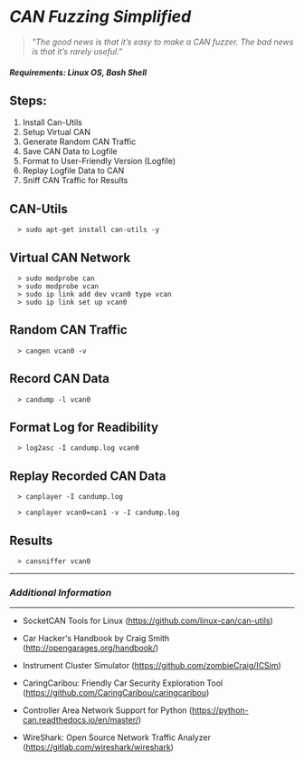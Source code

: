 #  *CAN Fuzzing Simplified*

> _"The good news is that it’s easy to make a CAN fuzzer. The bad news is that it’s rarely useful."_ 

<!-- Unless you understand reverse-engineering that is.... -->

##### Requirements: Linux OS, Bash Shell
 
## Steps:
  1) Install Can-Utils
  2) Setup Virtual CAN
  3) Generate Random CAN Traffic
  4) Save CAN Data to Logfile
  5) Format to User-Friendly Version (Logfile)
  6) Replay Logfile Data to CAN 
  7) Sniff CAN Traffic for Results

 ## CAN-Utils
 
```
  > sudo apt-get install can-utils -y
```
 
 ## Virtual CAN Network

```
  > sudo modprobe can
  > sudo modprobe vcan
  > sudo ip link add dev vcan0 type vcan
  > sudo ip link set up vcan0
```
  
 ## Random CAN Traffic
 
```
  > cangen vcan0 -v
```
  
 ## Record CAN Data
  
```
  > candump -l vcan0
```

 ## Format Log for Readibility
  
```
  > log2asc -I candump.log vcan0
```

 ## Replay Recorded CAN Data
  
```
  > canplayer -I candump.log
  
  > canplayer vcan0=can1 -v -I candump.log
```

 ## Results

```
  > cansniffer vcan0
```

 --------------------------
 ### *Additional Information*
 --------------------------
  
  - SocketCAN Tools for Linux
    (https://github.com/linux-can/can-utils)
  
  - Car Hacker's Handbook by Craig Smith
    (http://opengarages.org/handbook/)
  
  - Instrument Cluster Simulator
    (https://github.com/zombieCraig/ICSim)
  
  - CaringCaribou: Friendly Car Security Exploration Tool
    (https://github.com/CaringCaribou/caringcaribou)
  
  - Controller Area Network Support for Python
    (https://python-can.readthedocs.io/en/master/)
  
  - WireShark: Open Source Network Traffic Analyzer
    (https://gitlab.com/wireshark/wireshark)
